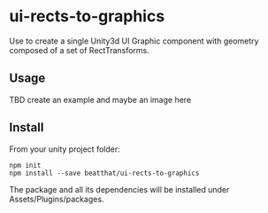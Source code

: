 # ui-rects-to-graphics

Use to create a single Unity3d UI Graphic component with geometry composed of a set of RectTransforms.

## Usage

TBD create an example and maybe an image here

## Install

From your unity project folder:

    npm init
    npm install --save beatthat/ui-rects-to-graphics

The package and all its dependencies will be installed under Assets/Plugins/packages.
